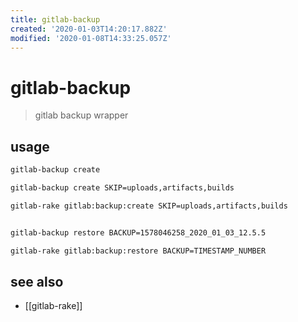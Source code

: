 ```yaml
---
title: gitlab-backup
created: '2020-01-03T14:20:17.882Z'
modified: '2020-01-08T14:33:25.057Z'
---
```


# gitlab-backup

> gitlab backup wrapper

## usage
```sh
gitlab-backup create

gitlab-backup create SKIP=uploads,artifacts,builds

gitlab-rake gitlab:backup:create SKIP=uploads,artifacts,builds


gitlab-backup restore BACKUP=1578046258_2020_01_03_12.5.5

gitlab-rake gitlab:backup:restore BACKUP=TIMESTAMP_NUMBER
```

## see also
- [[gitlab-rake]]
